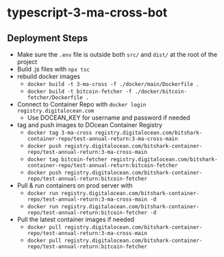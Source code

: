 # typescript-3-ma-cross-bot

## Deployment Steps

- Make sure the `.env` file is outside both `src/` and `dist/` at the root of the project
- Build .js files with `npx tsc`
- rebuild docker images
  - `docker build -t 3-ma-cross -f ./docker/main/Dockerfile .`
  - `docker build -t bitcoin-fetcher -f ./docker/bitcoin-fetcher/Dockerfile .`
- Connect to Container Repo with `docker login registry.digitalocean.com`
  - Use DOCEAN_KEY for username and password if needed
- tag and push images to DOcean Container Registry
  - `docker tag 3-ma-cross registry.digitalocean.com/bitshark-container-repo/test-annual-return:3-ma-cross-main`
  - `docker push registry.digitalocean.com/bitshark-container-repo/test-annual-return:3-ma-cross-main`
  - `docker tag bitcoin-fetcher registry.digitalocean.com/bitshark-container-repo/test-annual-return:bitcoin-fetcher`
  - `docker push registry.digitalocean.com/bitshark-container-repo/test-annual-return:bitcoin-fetcher`
- Pull & run containers on prod server with
  - `docker run registry.digitalocean.com/bitshark-container-repo/test-annual-return:3-ma-cross-main -d`
  - `docker run registry.digitalocean.com/bitshark-container-repo/test-annual-return:bitcoin-fetcher -d`
- Pull the latest container images if needed
  - `docker pull registry.digitalocean.com/bitshark-container-repo/test-annual-return:3-ma-cross-main`
  - `docker pull registry.digitalocean.com/bitshark-container-repo/test-annual-return:bitcoin-fetcher`
